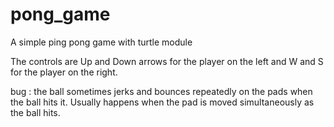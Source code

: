 # pong_game
A simple ping pong game with turtle module

The controls are Up and Down arrows for the player on the left and W and S for the player on the right.

bug : the ball sometimes jerks and bounces repeatedly on the pads when the ball hits it. Usually happens when the pad is moved simultaneously as the ball hits.
